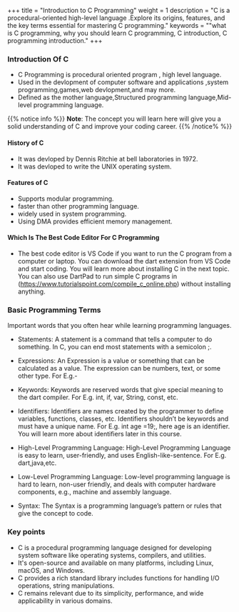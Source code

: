 +++
title = "Introduction to C Programming"
weight = 1
description = "C is a procedural-oriented high-level language .Explore its origins, features, and the key terms essential for mastering C programming."
keywords = ""what is C programming, why you should learn C programming,  C introduction, C programming introduction."
+++

### Introduction Of C

 - C Programming is procedural oriented program , high level language.
- Used in the devlopment of computer software and applications ,system programming,games,web devlopment,and may more.
- Defined as the mother language,Structured programming  language,Mid-level programming language.

{{% notice info %}}
**Note**: The concept you will learn here will give you a solid understanding of C and improve your coding career.
{{% /notice% %}}

#### History of C
- It was devloped by Dennis Ritchie at bell laboratories in 1972.
- It was devloped to write the UNIX operating system.

#### Features of C
- Supports modular programming.
- faster than other programming language.
- widely used in system programming.
- Using DMA provides efficient memory management.

#### Which Is The Best Code Editor For C Programming
- The best code editor is VS Code if you want to run the C program from a computer or laptop. You can download the dart extension from VS Code and start coding. You will learn more about installing C in the next topic. You can also use DartPad to run simple C programs in (https://www.tutorialspoint.com/compile_c_online.php) without installing anything.

### Basic Programming Terms
Important words that you often hear while learning programming languages.

- Statements: A statement is a command that tells a computer to do something. In C, you can end most statements with a semicolon ;.

- Expressions: An Expression is a value or something that can be calculated as a value. The expression can be numbers, text, or some other type. For E.g.-
- Keywords: Keywords are reserved words that give special meaning to the dart compiler. For E.g. int, if, var, String, const, etc.
- Identifiers: Identifiers are names created by the programmer to define variables, functions, classes, etc. Identifiers shouldn’t be keywords and must have a unique name. For E.g. int age =19;, here age is an identifier. You will learn more about identifiers later in this course.
 - High-Level Programming Language: High-Level Programming Language is easy to learn, user-friendly, and uses English-like-sentence. For E.g. dart,java,etc.
 - Low-Level Programming Language: Low-level programming language is hard to learn, non-user friendly, and deals with computer hardware components, e.g., machine and assembly language.
 - Syntax: The Syntax is a programming language’s pattern or rules that give the concept to code.

 ### Key points
 - C is a procedural programming language designed for developing system software like operating systems, compilers, and utilities.
 - It's open-source and available on many platforms, including Linux, macOS, and Windows.
 -  C provides a rich standard library includes functions  for handling I/O operations, string manipulations.
 -  C remains relevant due to its simplicity, performance, and wide applicability in various domains.